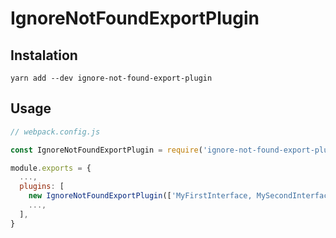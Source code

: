 # IgnoreNotFoundExportPlugin

## Instalation

`yarn add --dev ignore-not-found-export-plugin`

## Usage

```js
// webpack.config.js

const IgnoreNotFoundExportPlugin = require('ignore-not-found-export-plugin')

module.exports = {
  ...,
  plugins: [
    new IgnoreNotFoundExportPlugin(['MyFirstInterface, MySecondInterface']),
    ...,
  ],
}
```